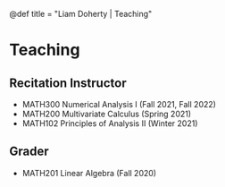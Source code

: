@def title = "Liam Doherty | Teaching"

# Teaching

## Recitation Instructor
* MATH300 Numerical Analysis I (Fall 2021, Fall 2022)
* MATH200 Multivariate Calculus (Spring 2021)
* MATH102 Principles of Analysis II (Winter 2021)

## Grader
* MATH201 Linear Algebra (Fall 2020)
